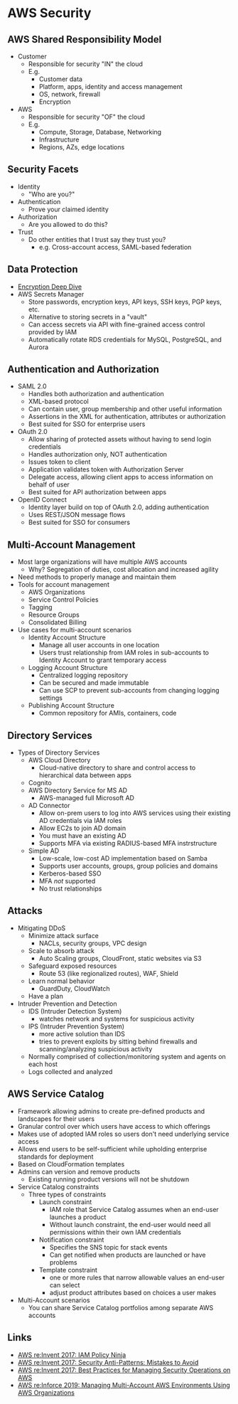 # AWS Security


## AWS Shared Responsibility Model

* Customer
	- Responsible for security "IN" the cloud
	- E.g.
		- Customer data
		- Platform, apps, identity and access management
		- OS, network, firewall 
		- Encryption
* AWS
	- Responsible for security "OF" the cloud
	- E.g.
		- Compute, Storage, Database, Networking
		- Infrastructure
		- Regions, AZs, edge locations


## Security Facets

* Identity
	- "Who are you?"
* Authentication
	- Prove your claimed identity
* Authorization
	- Are you allowed to do this?
* Trust
	- Do other entities that I trust say they trust you?
		- e.g. Cross-account access, SAML-based federation


## Data Protection

* [Encryption Deep Dive](../../deep-dives/encryption/)
* AWS Secrets Manager
	- Store passwords, encryption keys, API keys, SSH keys, PGP keys, etc.
	- Alternative to storing secrets in a "vault"
	- Can access secrets via API with fine-grained access control provided by IAM
	- Automatically rotate RDS credentials for MySQL, PostgreSQL, and Aurora


## Authentication and Authorization

* SAML 2.0
	- Handles both authorization and authentication
	- XML-based protocol
	- Can contain user, group membership and other useful information
	- Assertions in the XML for authentication, attributes or authorization
	- Best suited for SSO for enterprise users
* OAuth 2.0
	- Allow sharing of protected assets without having to send login credentials
	- Handles authorization only, NOT authentication
	- Issues token to client
	- Application validates token with Authorization Server
	- Delegate access, allowing client apps to access information on behalf of user
	- Best suited for API authorization between apps
* OpenID Connect
	- Identity layer build on top of OAuth 2.0, adding authentication
	- Uses REST/JSON message flows
	- Best suited for SSO for consumers


## Multi-Account Management

* Most large organizations will have multiple AWS accounts
	- Why? Segregation of duties, cost allocation and increased agility
* Need methods to properly manage and maintain them
* Tools for account management
	- AWS Organizations
	- Service Control Policies
	- Tagging
	- Resource Groups
	- Consolidated Billing
* Use cases for multi-account scenarios
	- Identity Account Structure
		- Manage all user accounts in one location
		- Users trust relationship from IAM roles in sub-accounts to Identity Account to grant temporary access
	- Logging Account Structure
		- Centralized logging repository
		- Can be secured and made immutable
		- Can use SCP to prevent sub-accounts from changing logging settings
	- Publishing Account Structure
		- Common repository for AMIs, containers, code


## Directory Services

* Types of Directory Services
	- AWS Cloud Directory
		- Cloud-native directory to share and control access to hierarchical data between apps
	- Cognito
	- AWS Directory Service for MS AD
		- AWS-managed full Microsoft AD
	- AD Connector
		- Allow on-prem users to log into AWS services using their existing AD credentials via IAM roles
		- Allow EC2s to join AD domain
		- You must have an existing AD
		- Supports MFA via existing RADIUS-based MFA instrstructure
	- Simple AD
		- Low-scale, low-cost AD implementation based on Samba
		- Supports user accounts, groups, group policies and domains
		- Kerberos-based SSO
		- MFA *not* supported
		- No trust relationships


## Attacks

* Mitigating DDoS
	- Minimize attack surface
		- NACLs, security groups, VPC design
	- Scale to absorb attack
		- Auto Scaling groups, CloudFront, static websites via S3
	- Safeguard exposed resources
		- Route 53 (like regionalized routes), WAF, Shield
	- Learn normal behavior
		- GuardDuty, CloudWatch
	- Have a plan
* Intruder Prevention and Detection
	- IDS (Intruder Detection System)
		- watches network and systems for suspicious activity
	- IPS (Intruder Prevention System)
		- more active solution than IDS
		- tries to prevent exploits by sitting behind firewalls and scanning/analyzing suspicious activity
	- Normally comprised of collection/monitoring system and agents on each host
	- Logs collected and analyzed


## AWS Service Catalog

* Framework allowing admins to create pre-defined products and landscapes for their users
* Granular control over which users have access to which offerings
* Makes use of adopted IAM roles so users don't need underlying service access
* Allows end users to be self-sufficient while upholding enterprise standards for deployment
* Based on CloudFormation templates
* Admins can version and remove products
	- Existing running product versions will not be shutdown
* Service Catalog constraints
	- Three types of constraints
		- Launch constraint
			- IAM role that Service Catalog assumes when an end-user launches a product
			- Without launch constraint, the end-user would need all permissions within their own IAM credentials
		- Notification constraint
			- Specifies the SNS topic for stack events
			- Can get notified when products are launched or have problems
		- Template constraint
			- one or more rules that narrow allowable values an end-user can select
			- adjust product attributes based on choices a user makes 
* Multi-Account scenarios
	- You can share Service Catalog portfolios among separate AWS accounts


## Links

* [AWS re:Invent 2017: IAM Policy Ninja](https://www.youtube.com/watch?v=aISWoPf_XNE)
* [AWS re:Invent 2017: Security Anti-Patterns: Mistakes to Avoid](https://www.youtube.com/watch?v=tzJmE_Jlas0)
* [AWS re:Invent 2017: Best Practices for Managing Security Operations on AWS](https://www.youtube.com/watch?v=gjrcoK8T3To)
* [AWS re:Inforce 2019: Managing Multi-Account AWS Environments Using AWS Organizations](https://www.youtube.com/watch?v=fxo67UeeN1A)
